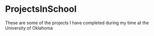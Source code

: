 # ProjectsInSchool
These are some of the projects I have completed during my time at the University of Oklahoma
